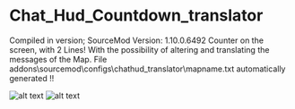 # Chat_Hud_Countdown_translator

Compiled in version; SourceMod Version: 1.10.0.6492
Counter on the screen, with 2 Lines!
With the possibility of altering and translating the messages of the Map.
File addons\sourcemod\configs\chathud_translator\mapname.txt
automatically generated !!


 ![alt text](https://i.ibb.co/JjmyLwS/20201113222003-1.jpg)
![alt text](https://i.ibb.co/Byz4FVw/20201113222528-1.jpg)
